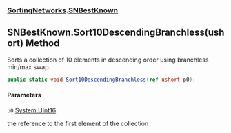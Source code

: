 ### [SortingNetworks](SortingNetworks.md 'SortingNetworks').[SNBestKnown](SortingNetworks.SNBestKnown.md 'SortingNetworks.SNBestKnown')

## SNBestKnown.Sort10DescendingBranchless(ushort) Method

Sorts a collection of 10 elements in descending order using branchless min/max swap.

```csharp
public static void Sort10DescendingBranchless(ref ushort p0);
```
#### Parameters

<a name='SortingNetworks.SNBestKnown.Sort10DescendingBranchless(ushort).p0'></a>

`p0` [System.UInt16](https://docs.microsoft.com/en-us/dotnet/api/System.UInt16 'System.UInt16')

the reference to the first element of the collection